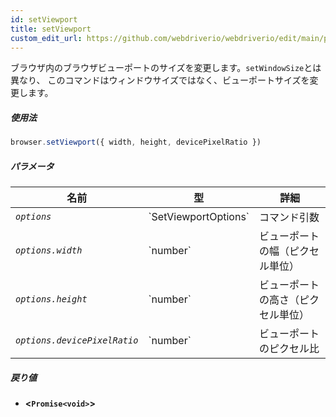 ```yaml
---
id: setViewport
title: setViewport
custom_edit_url: https://github.com/webdriverio/webdriverio/edit/main/packages/webdriverio/src/commands/browser/setViewport.ts
---
```


ブラウザ内のブラウザビューポートのサイズを変更します。`setWindowSize`とは異なり、
このコマンドはウィンドウサイズではなく、ビューポートサイズを変更します。

##### 使用法

```js
browser.setViewport({ width, height, devicePixelRatio })
```

##### パラメータ

<table>
  <thead>
    <tr>
      <th>名前</th><th>型</th><th>詳細</th>
    </tr>
  </thead>
  <tbody>
    <tr>
      <td><code><var>options</var></code></td>
      <td>`SetViewportOptions`</td>
      <td>コマンド引数</td>
    </tr>
    <tr>
      <td><code><var>options.width</var></code></td>
      <td>`number`</td>
      <td>ビューポートの幅（ピクセル単位）</td>
    </tr>
    <tr>
      <td><code><var>options.height</var></code></td>
      <td>`number`</td>
      <td>ビューポートの高さ（ピクセル単位）</td>
    </tr>
    <tr>
      <td><code><var>options.devicePixelRatio</var></code></td>
      <td>`number`</td>
      <td>ビューポートのピクセル比</td>
    </tr>
  </tbody>
</table>

##### 戻り値

- **&lt;`Promise<void>`&gt;**